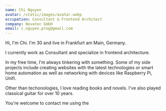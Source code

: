 ```yaml
---
name: Chi Nguyen
avatar: /static/images/avatar.webp
occupation: Consultant & Frontend Architect
company: Novatec GmbH
email: c.nguyen.prog@gmail.com
---
```


<span className=" text-xl">Hi, I'm Chi. I'm 30 and live in Frankfurt am Main, Germany.</span>

I currently work as Consultant and specialize in frontend architecture.

In my free time, I'm always tinkering with something. Some of my side projects include creating websites with
the latest technologies or smart home automation as well as networking with devices like Raspberry Pi, Unifi.

Other than techonologies, I love reading books and novels. I've also played classical guitar for over 10 years.

You're welcome to contact me using the
